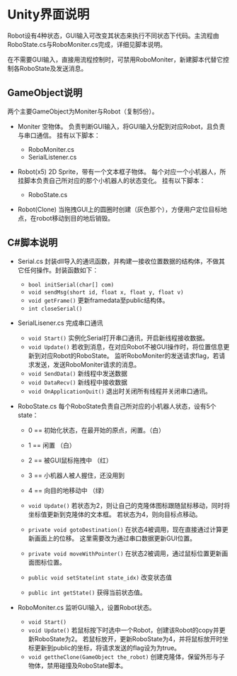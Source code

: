 # Unity界面说明
Robot设有4种状态，GUI输入可改变其状态来执行不同状态下代码。主流程由RoboState.cs与RoboMoniter.cs完成，详细见脚本说明。

在不需要GUI输入，直接用流程控制时，可禁用RoboMoniter，新建脚本代替它控制各RoboState及发送消息。

## GameObject说明
两个主要GameObject为Moniter与Robot（复制5份）。

- Moniter
空物体。
负责判断GUI输入，将GUI输入分配到对应Robot，且负责与串口通信。
挂有以下脚本：
  - RoboMoniter.cs
  - SerialListener.cs

- Robot(x5)
2D Sprite，带有一个文本框子物体。
每个对应一个小机器人，所挂脚本负责自己所对应的那个小机器人的状态变化。
挂有以下脚本：
  - RoboState.cs
  
- Robot(Clone)
当拖拽GUI上的圆圈时创建（灰色那个），方便用户定位目标地点，在robot移动到目的地后销毁。
  
## C#脚本说明
- Serial.cs
  封装dll导入的通讯函数，并构建一接收位置数据的结构体，不做其它任何操作。封装函数如下：
  - `bool initSerial(char[] com)`
  - `void sendMsg(short id, float x, float y, float v)`
  - `void getFrame()` 更新framedata至public结构体。
  - `int closeSerial()`
  
- SerialLisener.cs
  完成串口通讯
  - `void Start()` 实例化Serial打开串口通讯，开启新线程接收数据。
  - `void Update()` 若收到消息，在对应Robot不被GUI操作时，将位置信息更新到对应Robot的RoboState。 监听RoboMoniter的发送请求flag，若请求发送，发送RoboMoniter请求的消息。
  - `void SendData()` 新线程中发送数据
  - `void DataRecv()` 新线程中接收数据
  - `void OnApplicationQuit()` 退出时关闭所有线程并关闭串口通讯。
  
- RoboState.cs
  每个RoboState负责自己所对应的小机器人状态，设有5个state：
    - 0 == 初始化状态，在最开始的原点，闲置。（白）
    - 1 == 闲置 （白）
    - 2 == 被GUI鼠标拖拽中 （红）
    - 3 == 小机器人被人握住，还没用到
    - 4 == 向目的地移动中 （绿）

  - `void Update()` 
  若状态为2，则让自己的克隆体图标跟随鼠标移动，同时将坐标值更新到克隆体的文本框。
  若状态为4，则向目标点移动。
  - `private void gotoDestination()`
  在状态4被调用，现在直接通过计算更新画面上的位移。
  这里需要改为通过串口数据更新GUI位置。
  - `private void moveWithPointer()`
  在状态2被调用，通过鼠标位置更新画面图标位置。
  - `public void setState(int state_idx)` 改变状态值
  - `public int getState()` 获得当前状态值。

- RoboMoniter.cs
  监听GUI输入，设置Robot状态。
  - `void Start()`
  - `void Update()`
  若鼠标按下时选中一个Robot，创建该Robot的copy并更新RoboState为2。
  若鼠标放开，更新RoboState为4，并将鼠标放开时坐标更新到public的坐标，将请求发送的flag设为为true。
  - `void gettheClone(GameObject the_robot)` 创建克隆体，保留外形与子物体，禁用碰撞及RoboState脚本。
  
